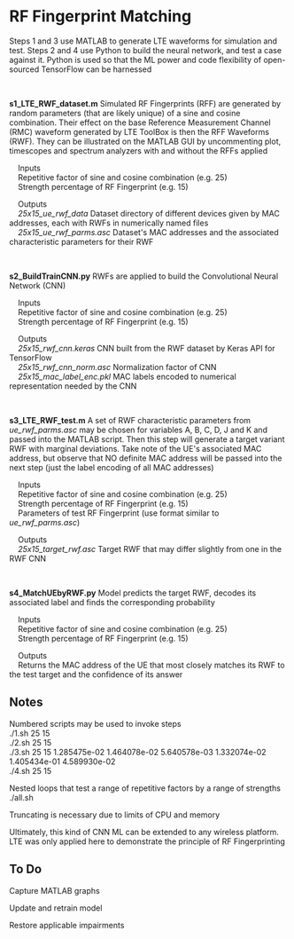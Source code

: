 # RF Fingerprint Matching

Steps 1 and 3 use MATLAB to generate LTE waveforms for simulation and test. Steps 2 and 4 use Python to build the neural network, and test a case against it. Python is used so that the ML power and code flexibility of open-sourced TensorFlow can be harnessed

&nbsp;

__s1_LTE_RWF_dataset.m__ Simulated RF Fingerprints (RFF) are generated by random parameters (that are likely unique) of a sine and cosine combination. Their effect on the base Reference Measurement Channel (RMC) waveform generated by LTE ToolBox is then the RFF Waveforms (RWF). They can be illustrated on the MATLAB GUI by uncommenting plot, timescopes and spectrum analyzers with and without the RFFs applied

&nbsp;&nbsp;&nbsp;&nbsp;Inputs  
&nbsp;&nbsp;&nbsp;&nbsp;Repetitive factor of sine and cosine combination (e.g. 25)  
&nbsp;&nbsp;&nbsp;&nbsp;Strength percentage of RF Fingerprint (e.g. 15)

&nbsp;&nbsp;&nbsp;&nbsp;Outputs  
&nbsp;&nbsp;&nbsp;&nbsp;*25x15_ue_rwf_data* Dataset directory of different devices given by MAC addresses, each with RWFs in numerically named files  
&nbsp;&nbsp;&nbsp;&nbsp;*25x15_ue_rwf_parms.asc* Dataset's MAC addresses and the associated characteristic parameters for their RWF

&nbsp;

__s2_BuildTrainCNN.py__ RWFs are applied to build the Convolutional Neural Network (CNN)

&nbsp;&nbsp;&nbsp;&nbsp;Inputs  
&nbsp;&nbsp;&nbsp;&nbsp;Repetitive factor of sine and cosine combination (e.g. 25)  
&nbsp;&nbsp;&nbsp;&nbsp;Strength percentage of RF Fingerprint (e.g. 15)

&nbsp;&nbsp;&nbsp;&nbsp;Outputs  
&nbsp;&nbsp;&nbsp;&nbsp;*25x15_rwf_cnn.keras* CNN built from the RWF dataset by Keras API for TensorFlow  
&nbsp;&nbsp;&nbsp;&nbsp;*25x15_rwf_cnn_norm.asc* Normalization factor of CNN  
&nbsp;&nbsp;&nbsp;&nbsp;*25x15_mac_label_enc.pkl* MAC labels encoded to numerical representation needed by the CNN

&nbsp;

__s3_LTE_RWF_test.m__ A set of RWF characteristic parameters from *ue_rwf_parms.asc* may be chosen for variables A, B, C, D, J and K and passed into the MATLAB script. Then this step will generate a target variant RWF with marginal deviations. Take note of the UE's associated MAC address, but observe that NO definite MAC address will be passed into the next step (just the label encoding of all MAC addresses)

&nbsp;&nbsp;&nbsp;&nbsp;Inputs  
&nbsp;&nbsp;&nbsp;&nbsp;Repetitive factor of sine and cosine combination (e.g. 25)  
&nbsp;&nbsp;&nbsp;&nbsp;Strength percentage of RF Fingerprint (e.g. 15)  
&nbsp;&nbsp;&nbsp;&nbsp;Parameters of test RF Fingerprint (use format similar to *ue_rwf_parms.asc*)

&nbsp;&nbsp;&nbsp;&nbsp;Outputs  
&nbsp;&nbsp;&nbsp;&nbsp;*25x15_target_rwf.asc* Target RWF that may differ slightly from one in the RWF CNN

&nbsp;

__s4_MatchUEbyRWF.py__ Model predicts the target RWF, decodes its associated label and finds the corresponding probability

&nbsp;&nbsp;&nbsp;&nbsp;Inputs  
&nbsp;&nbsp;&nbsp;&nbsp;Repetitive factor of sine and cosine combination (e.g. 25)  
&nbsp;&nbsp;&nbsp;&nbsp;Strength percentage of RF Fingerprint (e.g. 15)

&nbsp;&nbsp;&nbsp;&nbsp;Outputs  
&nbsp;&nbsp;&nbsp;&nbsp;Returns the MAC address of the UE that most closely matches its RWF to the test target and the confidence of its answer

## Notes
  
Numbered scripts may be used to invoke steps  
./1.sh 25 15  
./2.sh 25 15  
./3.sh 25 15 1.285475e-02 1.464078e-02 5.640578e-03 1.332074e-02 1.405434e-01 4.589930e-02  
./4.sh 25 15

Nested loops that test a range of repetitive factors by a range of strengths  
./all.sh

Truncating is necessary due to limits of CPU and memory

Ultimately, this kind of CNN ML can be extended to any wireless platform. LTE was only applied here to demonstrate the principle of RF Fingerprinting

## To Do

Capture MATLAB graphs

Update and retrain model

Restore applicable impairments
